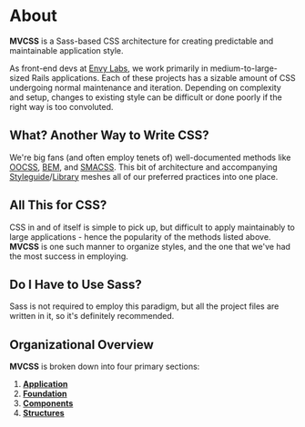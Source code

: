 # About

<p class="c-lead"><strong>MVCSS</strong> is a Sass-based CSS architecture for creating predictable and maintainable application style.</p>

As front-end devs at [Envy Labs](http://envylabs.com), we work primarily in medium-to-large-sized Rails applications. Each of these projects has a sizable amount of CSS undergoing normal maintenance and iteration. Depending on complexity and setup, changes to existing style can be difficult or done poorly if the right way is too convoluted.

## What? Another Way to Write CSS?

We're big fans (and often employ tenets of) well-documented methods like [OOCSS](https://github.com/stubbornella/oocss/wiki), [BEM](http://bem.info/method/), and [SMACSS](http://smacss.com/). This bit of architecture and accompanying [Styleguide](http://mvcss.github.io/styleguide/)/[Library](http://mvcss.github.io/library/) meshes all of our preferred practices into one place.

## All This for CSS?

CSS in and of itself is simple to pick up, but difficult to apply maintainably to large applications - hence the popularity of the methods listed above. **MVCSS** is one such manner to organize styles, and the one that we've had the most success in employing.

## Do I Have to Use Sass?

Sass is not required to employ this paradigm, but all the project files are written in it, so it's definitely recommended.

## Organizational Overview

**MVCSS** is broken down into four primary sections:

1. [**Application**](/application/)
2. [**Foundation**](/foundation/)
3. [**Components**](/components/)
4. [**Structures**](/structures/)

